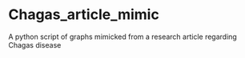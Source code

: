 # Chagas_article_mimic
A python script of graphs mimicked from a research article regarding Chagas disease
